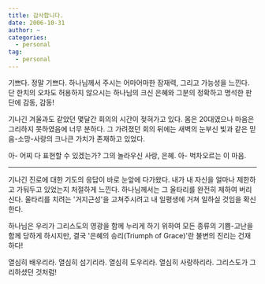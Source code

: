 ```yaml
---
title: 감사합니다.
date: 2006-10-31
author: ~
categories:
  - personal
tag:
  - personal
---
```




기쁘다. 정말 기쁘다.
하나님께서 주시는 어마어마한 잠재력, 그리고 가능성을 느낀다.
단 한치의 오차도 허용하지 않으시는 하나님의 크신 은혜와 그분의 정확하고 명석한 판단에 감동, 감동!

기나긴 겨울과도 같았던 몇달간 회의의 시간이 젖혀가고 있다.
몸은 20대였으나 마음은 그리하지 못하였음에 너무 분하다.
그 가려졌던 회의 뒤에는 새벽의 눈부신 빛과 같은 믿음-소망-사랑의 크나큰 가치가 존재하고 있었다.

아- 어찌 다 표현할 수 있겠는가?
그의 놀라우신 사랑, 은혜.
아- 벅차오르는 이 마음.

-----------------------

기나긴 진로에 대한 기도의 응답이 바로 눈앞에 다가왔다. 
내가 내 자신을 얼마나 제한하고 가둬두고 있었는지 처절하게 느낀다. 하나님께서는 그 울타리를 완전히 제하여 버리신다. 울타리를 치려는 '거지근성'을 고쳐주시려고 내 일평생에 거쳐 일하실 것임을 확신한다.

하나님은 우리가 그리스도의 영광을 함께 누리게 하기 위하여 모든 종류의 기쁨-고난을 함께 당하게 하시지만, 결국 '은혜의 승리(Triumph of Grace)'란 불변의 진리는 건재하다!

열심히 배우리라. 열심히 섬기리라. 열심히 도우리라. 열심히 사랑하리라. 그리스도가 그리하셨던 것처럼!


 






